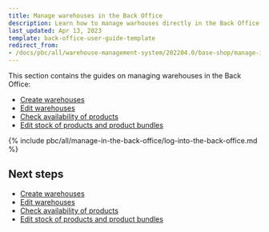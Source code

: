 ```yaml
---
title: Manage warehouses in the Back Office
description: Learn how to manage warhouses directly in the Back Office of your Spryker Cloud Commerce OS project.
last_updated: Apr 13, 2023
template: back-office-user-guide-template
redirect_from:
- /docs/pbc/all/warehouse-management-system/202204.0/base-shop/manage-in-the-back-office/log-into-the-back-office.html
---
```


This section contains the guides on managing warehouses in the Back Office:

- [Create warehouses](/docs/pbc/all/warehouse-management-system/{{page.version}}/base-shop/manage-in-the-back-office/create-warehouses.html)
- [Edit warehouses](/docs/pbc/all/warehouse-management-system/{{page.version}}/base-shop/manage-in-the-back-office/edit-warehouses.html)
- [Check availability of products](/docs/pbc/all/warehouse-management-system/{{page.version}}/base-shop/manage-in-the-back-office/check-availability-of-products.html)
- [Edit stock of products and product bundles](/docs/pbc/all/warehouse-management-system/{{page.version}}/base-shop/manage-in-the-back-office/edit-stock-of-products-and-product-bundles.html)

{% include pbc/all/manage-in-the-back-office/log-into-the-back-office.md %} <!-- To edit, see /_includes/pbc/all/manage-in-the-back-office/log-into-the-back-office.md -->

## Next steps

- [Create warehouses](/docs/pbc/all/warehouse-management-system/{{page.version}}/base-shop/manage-in-the-back-office/create-warehouses.html)
- [Edit warehouses](/docs/pbc/all/warehouse-management-system/{{page.version}}/base-shop/manage-in-the-back-office/edit-warehouses.html)
- [Check availability of products](/docs/pbc/all/warehouse-management-system/{{page.version}}/base-shop/manage-in-the-back-office/check-availability-of-products.html)
- [Edit stock of products and product bundles](/docs/pbc/all/warehouse-management-system/{{page.version}}/base-shop/manage-in-the-back-office/edit-stock-of-products-and-product-bundles.html)
